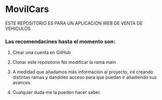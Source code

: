 # MovilCars
ESTE REPOSITORIO ES PARA UN APLICACION WEB DE VENTA DE VEHICULOS

<h3>Las recomendacines hasta el momento son:</h3>

1. Crear una cuenta en GitHub 

2. Clonar este repositorio No modificar la rama main 

3. A medidad que añadamos más información al proyecto, iré creando distintas ramas y dandoles acceso para que puedan ir añadiendo sus avances. 

4. Cualquier duda me la pueden hacer saber.
